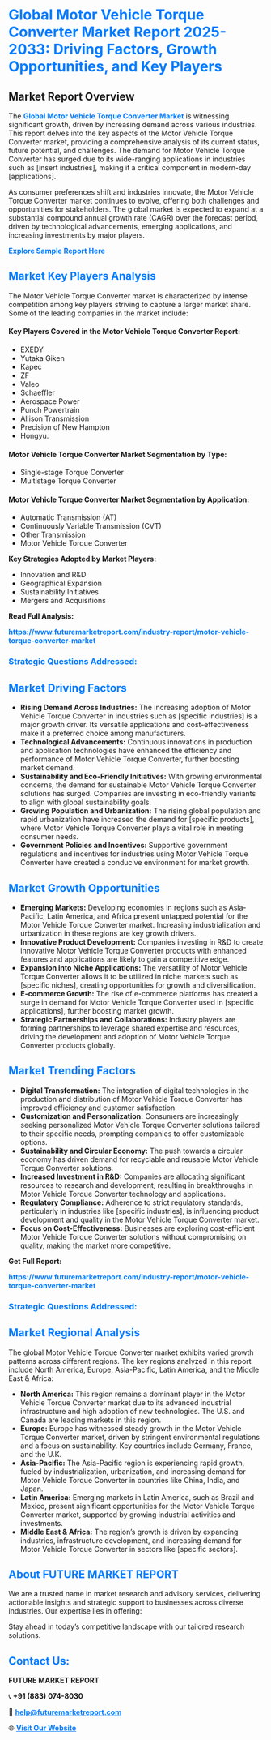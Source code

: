 <h1 style="color: #007BFF;">Global Motor Vehicle Torque Converter Market Report 2025-2033: Driving Factors, Growth Opportunities, and Key Players</h1>

<section id="overview">
<h2>Market Report Overview</h2>
<p>The <a href="https://www.futuremarketreport.com/industry-report/motor-vehicle-torque-converter-market" style="color: #007BFF; text-decoration: none;"><strong>Global Motor Vehicle Torque Converter Market</strong></a> is witnessing significant growth, driven by increasing demand across various industries. This report delves into the key aspects of the Motor Vehicle Torque Converter market, providing a comprehensive analysis of its current status, future potential, and challenges. The demand for Motor Vehicle Torque Converter has surged due to its wide-ranging applications in industries such as [insert industries], making it a critical component in modern-day [applications].</p>
<p>As consumer preferences shift and industries innovate, the Motor Vehicle Torque Converter market continues to evolve, offering both challenges and opportunities for stakeholders. The global market is expected to expand at a substantial compound annual growth rate (CAGR) over the forecast period, driven by technological advancements, emerging applications, and increasing investments by major players.</p>
</section>

<section id="overview">
<p><a href="https://www.futuremarketreport.com/request-sample/reportId=112934" style="color: #007BFF; text-decoration: none;"><strong>Explore Sample Report Here</strong></a></p>
</section>

<section id="key-players">
<h2 style="color: #007BFF;">Market Key Players Analysis</h2>
<p>The Motor Vehicle Torque Converter market is characterized by intense competition among key players striving to capture a larger market share. Some of the leading companies in the market include:</p>
<h4>Key Players Covered in the Motor Vehicle Torque Converter Report:</h4>
<ul><li>EXEDY</li><li>Yutaka Giken</li><li>Kapec</li><li>ZF</li><li>Valeo</li><li>Schaeffler</li><li>Aerospace Power</li><li>Punch Powertrain</li><li>Allison Transmission</li><li>Precision of New Hampton</li><li>Hongyu.</li></ul>
<h4>Motor Vehicle Torque Converter Market Segmentation by Type:</h4>
<ul><li>Single-stage Torque Converter</li><li>Multistage Torque Converter</li></ul>

<h4>Motor Vehicle Torque Converter Market Segmentation by Application:</h4>
<ul><li>Automatic Transmission (AT)</li><li>Continuously Variable Transmission (CVT)</li><li>Other Transmission</li><li>Motor Vehicle Torque Converter</li></ul>
<p><strong>Key Strategies Adopted by Market Players:</strong></p>
<ul>
<li>Innovation and R&D</li>
<li>Geographical Expansion</li>
<li>Sustainability Initiatives</li>
<li>Mergers and Acquisitions</li>
</ul>
</section>

<section>
<p><strong>Read Full Analysis: </strong></p><a href="https://www.futuremarketreport.com/industry-report/motor-vehicle-torque-converter-market" style="color: #007BFF; text-decoration: none;"><strong>https://www.futuremarketreport.com/industry-report/motor-vehicle-torque-converter-market</strong></a>
<h3 style="color: #007BFF;">Strategic Questions Addressed:</h3>
</section>

<section id="driving-factors">
<h2 style="color: #007BFF;">Market Driving Factors</h2>
<ul>
<li><strong>Rising Demand Across Industries:</strong> The increasing adoption of Motor Vehicle Torque Converter in industries such as [specific industries] is a major growth driver. Its versatile applications and cost-effectiveness make it a preferred choice among manufacturers.</li>
<li><strong>Technological Advancements:</strong> Continuous innovations in production and application technologies have enhanced the efficiency and performance of Motor Vehicle Torque Converter, further boosting market demand.</li>
<li><strong>Sustainability and Eco-Friendly Initiatives:</strong> With growing environmental concerns, the demand for sustainable Motor Vehicle Torque Converter solutions has surged. Companies are investing in eco-friendly variants to align with global sustainability goals.</li>
<li><strong>Growing Population and Urbanization:</strong> The rising global population and rapid urbanization have increased the demand for [specific products], where Motor Vehicle Torque Converter plays a vital role in meeting consumer needs.</li>
<li><strong>Government Policies and Incentives:</strong> Supportive government regulations and incentives for industries using Motor Vehicle Torque Converter have created a conducive environment for market growth.</li>
</ul>
</section>

<section id="growth-opportunities">
<h2 style="color: #007BFF;">Market Growth Opportunities</h2>
<ul>
<li><strong>Emerging Markets:</strong> Developing economies in regions such as Asia-Pacific, Latin America, and Africa present untapped potential for the Motor Vehicle Torque Converter market. Increasing industrialization and urbanization in these regions are key growth drivers.</li>
<li><strong>Innovative Product Development:</strong> Companies investing in R&D to create innovative Motor Vehicle Torque Converter products with enhanced features and applications are likely to gain a competitive edge.</li>
<li><strong>Expansion into Niche Applications:</strong> The versatility of Motor Vehicle Torque Converter allows it to be utilized in niche markets such as [specific niches], creating opportunities for growth and diversification.</li>
<li><strong>E-commerce Growth:</strong> The rise of e-commerce platforms has created a surge in demand for Motor Vehicle Torque Converter used in [specific applications], further boosting market growth.</li>
<li><strong>Strategic Partnerships and Collaborations:</strong> Industry players are forming partnerships to leverage shared expertise and resources, driving the development and adoption of Motor Vehicle Torque Converter products globally.</li>
</ul>
</section>

<section id="trending-factors">
<h2 style="color: #007BFF;">Market Trending Factors</h2>
<ul>
<li><strong>Digital Transformation:</strong> The integration of digital technologies in the production and distribution of Motor Vehicle Torque Converter has improved efficiency and customer satisfaction.</li>
<li><strong>Customization and Personalization:</strong> Consumers are increasingly seeking personalized Motor Vehicle Torque Converter solutions tailored to their specific needs, prompting companies to offer customizable options.</li>
<li><strong>Sustainability and Circular Economy:</strong> The push towards a circular economy has driven demand for recyclable and reusable Motor Vehicle Torque Converter solutions.</li>
<li><strong>Increased Investment in R&D:</strong> Companies are allocating significant resources to research and development, resulting in breakthroughs in Motor Vehicle Torque Converter technology and applications.</li>
<li><strong>Regulatory Compliance:</strong> Adherence to strict regulatory standards, particularly in industries like [specific industries], is influencing product development and quality in the Motor Vehicle Torque Converter market.</li>
<li><strong>Focus on Cost-Effectiveness:</strong> Businesses are exploring cost-efficient Motor Vehicle Torque Converter solutions without compromising on quality, making the market more competitive.</li>
</ul>
</section>

<section>
<p><strong>Get Full Report: </strong></p><a href="https://www.futuremarketreport.com/industry-report/motor-vehicle-torque-converter-market" style="color: #007BFF; text-decoration: none;"><strong>https://www.futuremarketreport.com/industry-report/motor-vehicle-torque-converter-market</strong></a>
<h3 style="color: #007BFF;">Strategic Questions Addressed:</h3>
</section>


<section id="regional-analysis">
<h2 style="color: #007BFF;">Market Regional Analysis</h2>
<p>The global Motor Vehicle Torque Converter market exhibits varied growth patterns across different regions. The key regions analyzed in this report include North America, Europe, Asia-Pacific, Latin America, and the Middle East & Africa:</p>
<ul>
<li><strong>North America:</strong> This region remains a dominant player in the Motor Vehicle Torque Converter market due to its advanced industrial infrastructure and high adoption of new technologies. The U.S. and Canada are leading markets in this region.</li>
<li><strong>Europe:</strong> Europe has witnessed steady growth in the Motor Vehicle Torque Converter market, driven by stringent environmental regulations and a focus on sustainability. Key countries include Germany, France, and the U.K.</li>
<li><strong>Asia-Pacific:</strong> The Asia-Pacific region is experiencing rapid growth, fueled by industrialization, urbanization, and increasing demand for Motor Vehicle Torque Converter in countries like China, India, and Japan.</li>
<li><strong>Latin America:</strong> Emerging markets in Latin America, such as Brazil and Mexico, present significant opportunities for the Motor Vehicle Torque Converter market, supported by growing industrial activities and investments.</li>
<li><strong>Middle East & Africa:</strong> The region’s growth is driven by expanding industries, infrastructure development, and increasing demand for Motor Vehicle Torque Converter in sectors like [specific sectors].</li>
</ul>
</section>

<footer>
<h2 style="color: #007BFF;">About FUTURE MARKET REPORT</h2>
<p>We are a trusted name in market research and advisory services, delivering actionable insights and strategic support to businesses across diverse industries. Our expertise lies in offering:</p>

<p>Stay ahead in today’s competitive landscape with our tailored research solutions.</p>

<h2 style="color: #007BFF;">Contact Us:</h2>
<p><strong>FUTURE MARKET REPORT</strong></p>
<p>📞 <strong>+91 (883) 074-8030</strong></p>
<p>📧 <strong><a href="mailto:help@futuremarketreport.com" style="color: #007BFF;">help@futuremarketreport.com</a></strong></p>
<p>🌐 <strong><a href="https://www.futuremarketreport.com/" style="color: #007BFF;">Visit Our Website</a></strong></p>
</footer>